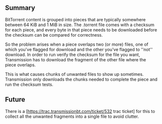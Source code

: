 ## Summary ##
BitTorrent content is grouped into pieces that are typically somewhere between 64 KiB and 1 MiB in size. The .torrent file comes with a checksum for each piece, and every byte in that piece needs to be downloaded before the checksum can be compared for correctness.

So the problem arises when a piece overlaps two (or more) files, one of which you've flagged for download and the other you've flagged to ''not'' download. In order to run verify the checksum for the file you want, Transmission has to download the fragment of the other file where the piece overlaps.

This is what causes chunks of unwanted files to show up sometimes. Transmission only downloads the chunks needed to complete the piece and run the checksum tests.

## Future ##
There is a [https://trac.transmissionbt.com/ticket/532 trac ticket] for this to collect all the unwanted fragments into a single file to avoid clutter.
